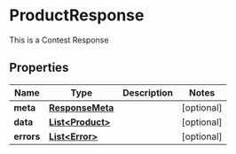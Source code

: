

# ProductResponse

This is a Contest Response

## Properties

| Name | Type | Description | Notes |
|------------ | ------------- | ------------- | -------------|
|**meta** | [**ResponseMeta**](ResponseMeta.md) |  |  [optional] |
|**data** | [**List&lt;Product&gt;**](Product.md) |  |  [optional] |
|**errors** | [**List&lt;Error&gt;**](Error.md) |  |  [optional] |



